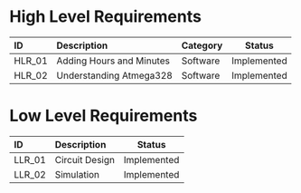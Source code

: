 # High Level Requirements

|ID|Description|Category|Status|
|:-|:----------|:-------|------|
|HLR_01|Adding Hours and Minutes|Software|Implemented|
|HLR_02|Understanding Atmega328|Software|Implemented|

# Low Level Requirements

|ID|Description|Status|
|:-|:----------|------|
|LLR_01|Circuit Design|Implemented|
|LLR_02|Simulation|Implemented|

